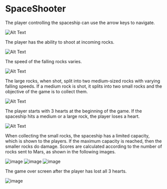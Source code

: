 # SpaceShooter
The player controlling the spaceship can use the arrow keys to navigate.

![Alt Text](https://i.gyazo.com/b337cbe488c5c9959aef7a5b0f42c301.gif)

The player has the ability to shoot at incoming rocks.

![Alt Text](https://i.gyazo.com/9ac516caf982a992df78821e7cf16bfd.gif)

The speed of the falling rocks varies.

![Alt Text](https://i.gyazo.com/7c169ecbd62037fcfd455cfe9efd6655.gif)

The large rocks, when shot, split into two medium-sized rocks with varying falling speeds. If a medium rock is shot, it splits into two small rocks and the objective of the game is to collect them.

![Alt Text](https://i.gyazo.com/c60c0204f5b7efbbe0913fa0b6e0c5ac.gif)

The player starts with 3 hearts at the beginning of the game. If the spaceship hits a medium or a large rock, the player loses a heart.

![Alt Text](https://i.gyazo.com/82a49eb6ca5a97d418997f14da4773dc.gif)

When collecting the small rocks, the spaceship has a limited capacity, which is shown to the players. If the maximum capacity is reached, then the smaller rocks do damage. Scores are calculated according to the number of rocks sent to Mars, as shown in the following images.

![image](https://user-images.githubusercontent.com/54373272/186049281-c0e97632-e2b6-4204-b6a4-7976da6b64da.png)
![image](https://user-images.githubusercontent.com/54373272/186049892-09858ed3-ea6f-4dc1-a718-fac801a4c21f.png)
![image](https://user-images.githubusercontent.com/54373272/186049305-803317e7-eb39-42c4-b4d7-0d2b04bfcd4e.png)


The game over screen after the player has lost all 3 hearts.

![image](https://user-images.githubusercontent.com/54373272/186045312-b3f4b183-28e1-45ac-97f7-80f68975ac4c.png)

